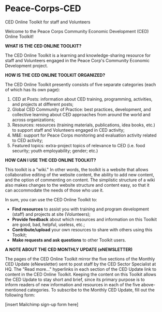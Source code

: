 # Peace-Corps-CED
CED Online Toolkit for staff and Volunteers

Welcome to the Peace Corps Community Economic Development (CED) Online Toolkit!

<b>WHAT IS THE CED ONLINE TOOLKIT?</b>

The CED Online Toolkit is a learning and knowledge-sharing resource for staff and Volunteers engaged in the Peace Corp's Community Economic Development project.



<b>HOW IS THE CED ONLINE TOOLKIT ORGANIZED?</b>

The CED Online Toolkit presently consists of five separate categories (each of which has its own page):

1) CED at Posts: information about CED training, programming, activities, and projects at different posts;<br>
2) Global CED Community of Practice: best practices, development, and collective learning about CED approaches from around the world and across organizations;<br>
3) Resources: resources (training materials, publications, idea books, etc.) to support staff and Volunteers engaged in CED activity;<br>
4) M&E: support for Peace Corps monitoring and evaluation activity related to CED activity;<br>
5) Featured topics: extra-project topics of relevance to CED (i.e. food security; youth employability; gender; etc.)
 

<b>HOW CAN I USE THE CED ONLINE TOOLKIT?</b>

This toolkit is a "wiki." In other words, the toolkit is a website that allows collaborative editing of the website content, the ability to add new content, and the option of commenting on content. The simplistic structure of a wiki also makes changes to the website structure and content easy, so that it can accommodate the needs of those who use it.

In sum, you can use the CED Online Toolkit to:

* <b>Find resources</b> to assist you with training and program development (staff) and projects at site (Volunteers);<br>
* <b>Provide feedback</b>  about which resources and information on this Toolkit are good, bad, helpful, useless, etc.;<br>
* <b>Contribute/upload</b>  your own resources to share with others using this Toolkit;<br>
* <b>Make requests and ask questions</b> to other Toolkit users.<br>


<b>A NOTE ABOUT THE CED MONTHLY UPDATE (eNEWSLETTER)</b>

The pages of the CED Online Toolkit mirror the five sections of the Monthly CED Update (eNewsletter) sent to post staff by the CED Sector Specialist at HQ. The "Read more..." hyperlinks in each section of the CED Update link to content in the CED Online Toolkit. Keeping the content on this Toolkit allows the CED Update to stay short and brief, since its primary purpose is to inform readers of new information and resources in each of the five above-mentioned categories. To subscribe to the Monthly CED Update, fill out the following form:

[insert Mailchimp sign-up form here]
